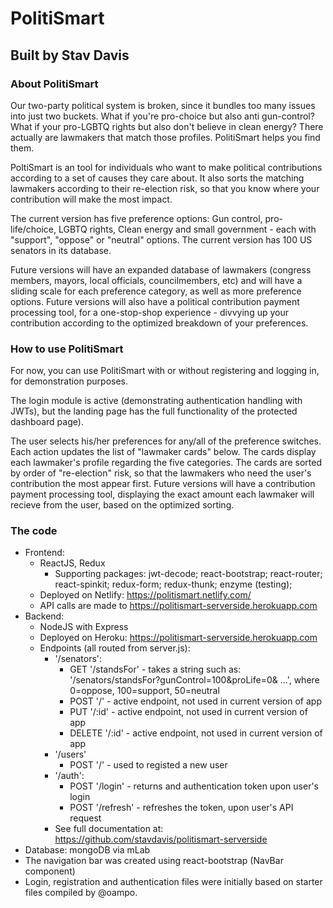 # PolitiSmart

## Built by Stav Davis

### About PolitiSmart

Our two-party political system is broken, since it bundles too many issues into just two buckets. What if you're pro-choice but also anti gun-control? What if your pro-LGBTQ rights but also don't believe in clean energy? There actually are lawmakers that match those profiles. PolitiSmart helps you find them.

PoltiSmart is an tool for individuals who want to make political contributions according to a set of causes they care about. It also sorts the matching lawmakers according to their re-election risk, so that you know where your contribution will make the most impact.

The current version has five preference options: Gun control, pro-life/choice, LGBTQ rights, Clean energy and small government - each with "support", "oppose" or "neutral" options. The current version has 100 US senators in its database. 

Future versions will have an expanded database of lawmakers (congress members, mayors, local officials, councilmembers, etc) and will have a sliding scale for each preference category, as well as more preference options. Future versions will also have a political contribution payment processing tool, for a one-stop-shop experience - divvying up your contribution according to the optimized breakdown of your preferences. 


### How to use PolitiSmart

For now, you can use PolitiSmart with or without registering and logging in, for demonstration purposes.

The login module is active (demonstrating authentication handling with JWTs), but the landing page has the full functionality of the protected dashboard page).

The user selects his/her preferences for any/all of the preference switches. Each action updates the list of "lawmaker cards" below. The cards display each lawmaker's profile regarding the five categories. The cards are sorted by order of "re-election" risk, so that the lawmakers who need the user's contribution the most appear first. Future versions will have a contribution payment processing tool, displaying the exact amount each lawmaker will recieve from the user, based on the optimized sorting.


### The code

* Frontend: 
	* ReactJS, Redux
		* Supporting packages: jwt-decode; react-bootstrap; react-router; react-spinkit; redux-form; redux-thunk; enzyme (testing); 
	* Deployed on Netlify: https://politismart.netlify.com/
	* API calls are made to https://politismart-serverside.herokuapp.com
* Backend: 
	* NodeJS with Express
	* Deployed on Heroku: https://politismart-serverside.herokuapp.com
	* Endpoints (all routed from server.js): 
		* '/senators':
			* GET '/standsFor' - takes a string such as: '/senators/standsFor?gunControl=100&proLife=0& ...', where 0=oppose, 100=support, 50=neutral
			* POST '/' - active endpoint, not used in current version of app 
			* PUT '/:id' - active endpoint, not used in current version of app
			* DELETE '/:id' - active endpoint, not used in current version of app 
		* '/users'
			* POST '/' - used to registed a new user
		* '/auth':
			* POST '/login' - returns and authentication token upon user's login
			* POST '/refresh' - refreshes the token, upon user's API request
		* See full documentation at: https://github.com/stavdavis/politismart-serverside
* Database: mongoDB via mLab
* The navigation bar was created using react-bootstrap (NavBar component) 
* Login, registration and authentication files were initially based on starter files compiled by @oampo.